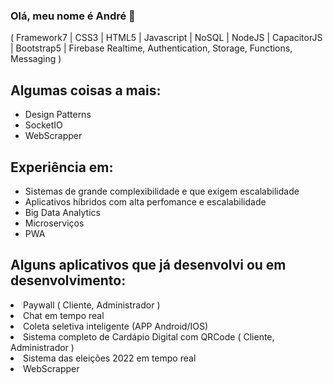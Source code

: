 ### Olá, meu nome é André 👋
( Framework7 | CSS3 | HTML5 | Javascript | NoSQL | NodeJS | CapacitorJS | Bootstrap5 | Firebase Realtime, Authentication, Storage, Functions, Messaging )

<h2>Algumas coisas a mais:</h2>
<ul>
  <li>Design Patterns</li>
  <li>SocketIO</li>
  <li>WebScrapper</li>
</ul>
<h2>Experiência em:</h2>
<ul>
  <li>Sistemas de grande complexibilidade e que exigem escalabilidade</li>
  <li>Aplicativos híbridos com alta perfomance e escalabilidade</li>
  <li>Big Data Analytics</li>
  <li>Microserviços</li>
  <li>PWA</li>
</ul>
<h2>Alguns aplicativos que já desenvolvi ou em desenvolvimento:</h2>
<li>Paywall ( Cliente, Administrador )</li>
<li>Chat em tempo real</li>
<li>Coleta seletiva inteligente (APP Android/IOS)</li>
<li>Sistema completo de Cardápio Digital com QRCode ( Cliente, Administrador )</li>
<li>Sistema das eleições 2022 em tempo real</li>
<li>WebScrapper</li>
